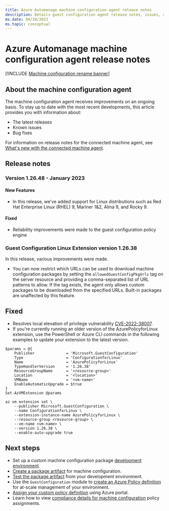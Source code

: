 ```yaml
---
title: Azure Automanage machine configuration agent release notes
description: Details guest configuration agent release notes, issues, and frequently asked questions.
ms.date: 04/18/2023
ms.topic: conceptual
---
```

# Azure Automanage machine configuration agent release notes

[!INCLUDE [Machine configuration rename banner](../includes/banner.md)]

## About the machine configuration agent

The machine configuration agent receives improvements on an ongoing basis. To stay up to date with
the most recent developments, this article provides you with information about:

- The latest releases
- Known issues
- Bug fixes

For information on release notes for the connected machine agent, see
[What's new with the connected machine agent][01].

## Release notes

### Version 1.26.48 - January 2023

#### New Features

- In this release, we've added support for Linux distributions such as Red Hat Enterprise Linux
  (RHEL) 9, Mariner 1&2, Alma 9, and Rocky 9.

#### Fixed

- Reliability improvements were made to the guest configuration policy engine


### Guest Configuration Linux Extension version 1.26.38

In this release, various improvements were made.

- You can now restrict which URLs can be used to download machine configuration packages by setting
  the `allowedGuestConfigPkgUrls` tag on the server resource and providing a comma-separated list of
  URL patterns to allow. If the tag exists, the agent only allows custom packages to be
  downloaded from the specified URLs. Built-in packages are unaffected by this feature.

## Fixed

- Resolves local elevation of privilege vulnerability [CVE-2022-38007][03].
- If you're currently running an older version of the AzurePolicyforLinux extension, use the
  PowerShell or Azure CLI commands in the following examples to update your extension to the latest
  version.

```azurepowershell-interactive
$params = @{
    Publisher              = 'Microsoft.GuestConfiguration'
    Type                   = 'ConfigurationforLinux'
    Name                   = 'AzurePolicyforLinux'
    TypeHandlerVersion     = '1.26.38'
    ResourceGroupName      = '<resource-group>'
    Location               = '<location>'
    VMName                 = '<vm-name>'
    EnableAutomaticUpgrade = $true
}
Set-AzVMExtension @params
```

```azurecli
az vm extension set \
    --publisher Microsoft.GuestConfiguration \
    --name ConfigurationforLinux \
    --extension-instance-name AzurePolicyforLinux \
    --resource-group <resource-group> \
    --vm-name <vm-name> \
    --version 1.26.38 \
    --enable-auto-upgrade true
```

## Next steps

- Set up a custom machine configuration package [development environment][04].
- [Create a package artifact][05] for machine configuration.
- [Test the package artifact][06] from your development environment.
- Use the `GuestConfiguration` module to [create an Azure Policy definition][07] for at-scale
  management of your environment.
- [Assign your custom policy definition][08] using Azure portal.
- Learn how to view [compliance details for machine configuration][09] policy assignments.

<!-- Reference link definitions -->
[01]: ../../azure-arc/servers/agent-release-notes.md
[03]: https://msrc.microsoft.com/update-guide/vulnerability/CVE-2022-38007
[04]: ./how-to-set-up-authoring-environment.md
[05]: ./how-to-create-package.md
[06]: ./how-to-test-package.md
[07]: ./how-to-create-policy-definition.md
[08]: ../policy/assign-policy-portal.md
[09]: ../policy/how-to/determine-non-compliance.md
